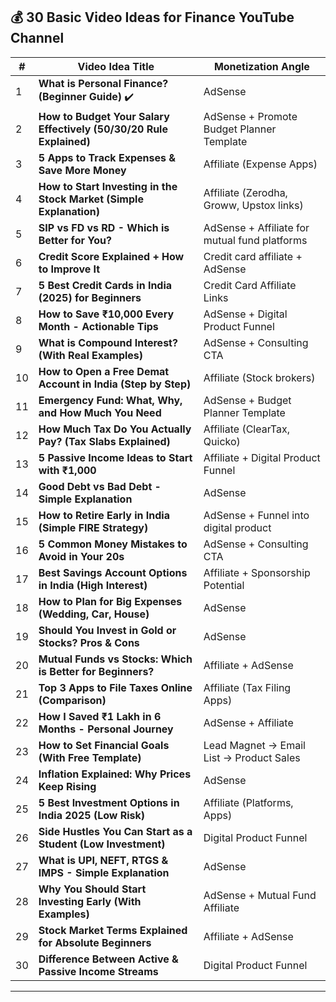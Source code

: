 ## 💰 **30 Basic Video Ideas for Finance YouTube Channel**

| **#** | **Video Idea Title**                                                                     | **Monetization Angle**                          |
|------|-----------------------------------------------------------------------------------------|------------------------------------------------|
| 1    | **What is Personal Finance? (Beginner Guide)** ✔️                                           | AdSense                                        |
| 2    | **How to Budget Your Salary Effectively (50/30/20 Rule Explained)**                      | AdSense + Promote Budget Planner Template      |
| 3    | **5 Apps to Track Expenses & Save More Money**                                           | Affiliate (Expense Apps)                       |
| 4    | **How to Start Investing in the Stock Market (Simple Explanation)**                      | Affiliate (Zerodha, Groww, Upstox links)       |
| 5    | **SIP vs FD vs RD - Which is Better for You?**                                           | AdSense + Affiliate for mutual fund platforms  |
| 6    | **Credit Score Explained + How to Improve It**                                           | Credit card affiliate + AdSense                |
| 7    | **5 Best Credit Cards in India (2025) for Beginners**                                    | Credit Card Affiliate Links                    |
| 8    | **How to Save ₹10,000 Every Month - Actionable Tips**                                    | AdSense + Digital Product Funnel               |
| 9    | **What is Compound Interest? (With Real Examples)**                                      | AdSense + Consulting CTA                       |
| 10   | **How to Open a Free Demat Account in India (Step by Step)**                             | Affiliate (Stock brokers)                      |
| 11   | **Emergency Fund: What, Why, and How Much You Need**                                     | AdSense + Budget Planner Template              |
| 12   | **How Much Tax Do You Actually Pay? (Tax Slabs Explained)**                              | Affiliate (ClearTax, Quicko)                   |
| 13   | **5 Passive Income Ideas to Start with ₹1,000**                                          | Affiliate + Digital Product Funnel             |
| 14   | **Good Debt vs Bad Debt - Simple Explanation**                                           | AdSense                                        |
| 15   | **How to Retire Early in India (Simple FIRE Strategy)**                                  | AdSense + Funnel into digital product          |
| 16   | **5 Common Money Mistakes to Avoid in Your 20s**                                         | AdSense + Consulting CTA                       |
| 17   | **Best Savings Account Options in India (High Interest)**                                | Affiliate + Sponsorship Potential              |
| 18   | **How to Plan for Big Expenses (Wedding, Car, House)**                                   | AdSense                                        |
| 19   | **Should You Invest in Gold or Stocks? Pros & Cons**                                     | AdSense                                        |
| 20   | **Mutual Funds vs Stocks: Which is Better for Beginners?**                               | Affiliate + AdSense                            |
| 21   | **Top 3 Apps to File Taxes Online (Comparison)**                                         | Affiliate (Tax Filing Apps)                    |
| 22   | **How I Saved ₹1 Lakh in 6 Months - Personal Journey**                                   | AdSense + Affiliate                            |
| 23   | **How to Set Financial Goals (With Free Template)**                                      | Lead Magnet → Email List → Product Sales       |
| 24   | **Inflation Explained: Why Prices Keep Rising**                                          | AdSense                                        |
| 25   | **5 Best Investment Options in India 2025 (Low Risk)**                                   | Affiliate (Platforms, Apps)                    |
| 26   | **Side Hustles You Can Start as a Student (Low Investment)**                             | Digital Product Funnel                         |
| 27   | **What is UPI, NEFT, RTGS & IMPS - Simple Explanation**                                  | AdSense                                        |
| 28   | **Why You Should Start Investing Early (With Examples)**                                | AdSense + Mutual Fund Affiliate                |
| 29   | **Stock Market Terms Explained for Absolute Beginners**                                 | Affiliate + AdSense                            |
| 30   | **Difference Between Active & Passive Income Streams**                                  | Digital Product Funnel                         |

---
